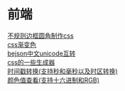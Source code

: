 # 前端
<a href="https://9elements.github.io/fancy-border-radius/">不规则边框圆角制作css</a><br>
<a href="https://cssgradient.io/">css渐变色</a><br>
<a href="https://www.bejson.com/convert/unicode_chinese/">bejson中文unicode互转</a><br>
<a href="https://www.cssportal.com/css-animated-text-generator/">css的一些生成器</a><br>
<a href="https://tool.lu/timestamp/">时间戳转换(支持秒和毫秒以及时区转换)</a><br>
<a href="https://eng.m.fontke.com/tool/rgb/A12861/">颜色值查看(支持十六进制和RGB)</a><br>
